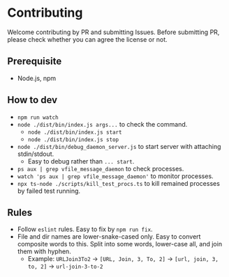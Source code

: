 # Contributing

Welcome contributing by PR and submitting Issues.
Before submitting PR, please check whether you can agree the license or not.

## Prerequisite

- Node.js, npm

## How to dev

- `npm run watch`
- `node ./dist/bin/index.js args...` to check the command.
  - `node ./dist/bin/index.js start`
  - `node ./dist/bin/index.js stop`
- `node ./dist/bin/debug_daemon_server.js` to start server with attaching stdin/stdout.
  - Easy to debug rather than `... start`.
- `ps aux | grep vfile_message_daemon` to check processes.
- `watch 'ps aux | grep vfile_message_daemon'` to monitor processes.
- `npx ts-node ./scripts/kill_test_procs.ts` to kill remained processes by failed test running.

## Rules

- Follow `eslint` rules. Easy to fix by `npm run fix`.
- File and dir names are lower-snake-cased only. Easy to convert composite words to this. Split into some words, lower-case all, and join them with hyphen.
  - Example: `URLJoin3To2` -> `[URL, Join, 3, To, 2]` -> `[url, join, 3, to, 2]` -> `url-join-3-to-2`

